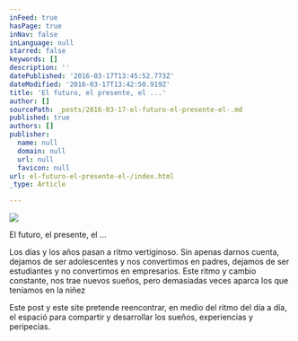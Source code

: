 ```yaml
---
inFeed: true
hasPage: true
inNav: false
inLanguage: null
starred: false
keywords: []
description: ''
datePublished: '2016-03-17T13:45:52.773Z'
dateModified: '2016-03-17T13:42:50.919Z'
title: 'El futuro, el presente, el ...'
author: []
sourcePath: _posts/2016-03-17-el-futuro-el-presente-el-.md
published: true
authors: []
publisher:
  name: null
  domain: null
  url: null
  favicon: null
url: el-futuro-el-presente-el-/index.html
_type: Article

---
```

![](https://the-grid-user-content.s3-us-west-2.amazonaws.com/417e657e-1219-4c8d-ad8d-6851b94303f0.jpg)

El futuro, el presente, el ...

Los días y los años pasan a ritmo vertiginoso. Sin apenas darnos cuenta, dejamos de ser adolescentes y nos convertimos en padres, dejamos de ser estudiantes y no convertimos en empresarios. Este ritmo y cambio constante, nos trae nuevos sueños, pero demasiadas veces aparca los que teníamos en la niñez

Este post y este site pretende reencontrar, en medio del ritmo del día a día, el espació para compartir y desarrollar los sueños, experiencias y peripecias.